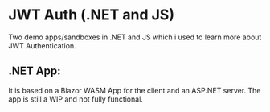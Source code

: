 # JWT Auth (.NET and JS)

Two demo apps/sandboxes in .NET and JS which i used to learn more about JWT Authentication. 

## .NET App:
It is based on a Blazor WASM App for the client and an ASP.NET server. The app is still a WIP and not fully functional.
